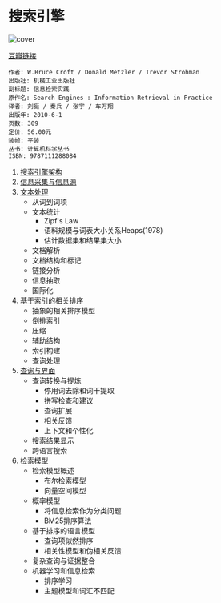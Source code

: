 # 搜索引擎
![cover](https://img3.doubanio.com/lpic/s6176453.jpg)

[豆瓣链接](https://book.douban.com/subject/4861766/)

    作者: W.Bruce Croft / Donald Metzler / Trevor Strohman
    出版社: 机械工业出版社
    副标题: 信息检索实践
    原作名: Search Engines : Information Retrieval in Practice
    译者: 刘挺 / 秦兵 / 张宇 / 车万翔
    出版年: 2010-6-1
    页数: 309
    定价: 56.00元
    装帧: 平装
    丛书: 计算机科学丛书
    ISBN: 9787111288084

1. [搜索引擎架构][1]
1. [信息采集与信息源][2]
1. [文本处理][3]
    - 从词到词项
    - 文本统计
        - Zipf's Law
        - 语料规模与词表大小关系Heaps(1978)
        - 估计数据集和结果集大小
    - 文档解析
    - 文档结构和标记
    - 链接分析
    - 信息抽取
    - 国际化
1. [基于索引的相关排序][4]
    - 抽象的相关排序模型
    - 倒排索引
    - 压缩
    - 辅助结构
    - 索引构建
    - 查询处理
1. [查询与界面][5]
    - 查询转换与提炼
        - 停用词去除和词干提取
        - 拼写检查和建议
        - 查询扩展
        - 相关反馈
        - 上下文和个性化
    - 搜索结果显示
    - 跨语言搜索
1. [检索模型][6]
    - 检索模型概述
        - 布尔检索模型
        - 向量空间模型
    - 概率模型
        - 将信息检索作为分类问题
        - BM25排序算法
    - 基于排序的语言模型
        - 查询项似然排序
        - 相关性模型和伪相关反馈
    - 复杂查询与证据整合
    - 机器学习和信息检索
        - 排序学习
        - 主题模型和词汇不匹配

[1]: archtecture.ipynb
[2]: crawl.md
[3]: handle_document.ipynb
[4]: sort.ipynb
[5]: query.ipynb
[6]: search-model.ipynb